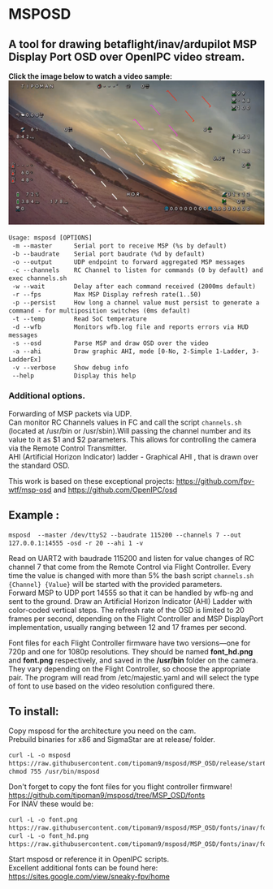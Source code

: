  # MSPOSD
## A tool for drawing betaflight/inav/ardupilot MSP Display Port OSD over OpenIPC video stream.

**Click the image below to watch a video sample:**
[![Video sample](pics/AHI_OSD.png)](https://www.youtube.com/watch?v=4907k5c7b4U)

```
Usage: msposd [OPTIONS]
 -m --master      Serial port to receive MSP (%s by default)
 -b --baudrate    Serial port baudrate (%d by default)
 -o --output	  UDP endpoint to forward aggregated MSP messages
 -c --channels    RC Channel to listen for commands (0 by default) and exec channels.sh
 -w --wait        Delay after each command received (2000ms default)
 -r --fps         Max MSP Display refresh rate(1..50)
 -p --persist     How long a channel value must persist to generate a command - for multiposition switches (0ms default)
 -t --temp        Read SoC temperature
 -d --wfb         Monitors wfb.log file and reports errors via HUD messages
 -s --osd         Parse MSP and draw OSD over the video
 -a --ahi         Draw graphic AHI, mode [0-No, 2-Simple 1-Ladder, 3-LadderEx]
 -v --verbose     Show debug info
 --help           Display this help
```

### Additional options.
Forwarding of MSP packets via UDP.  
Can monitor RC Channels values in FC and call the script `channels.sh` (located at /usr/bin or /usr/sbin).Will passing the channel number and its value to it as $1 and $2 parameters. This allows for controlling the camera via the Remote Control Transmitter.  
AHI (Artificial Horizon Indicator) ladder - Graphical AHI , that is drawn over the standard OSD.  

This work is based on these exceptional projects: https://github.com/fpv-wtf/msp-osd and https://github.com/OpenIPC/osd

## Example :

```
msposd  --master /dev/ttyS2 --baudrate 115200 --channels 7 --out 127.0.0.1:14555 -osd -r 20 --ahi 1 -v
```
Read on  UART2 with baudrade 115200 and listen for value changes of RC channel 7 that come from the Remote Control via Flight Controller.
Every time the value is changed with more than 5% the bash script ```channels.sh {Channel} {Value}``` will be started with the provided parameters.  
Forward MSP to UDP port 14555 so that it can be handled by wfb-ng and sent to the ground.
Draw an Artificial Horizon Indicator (AHI) Ladder with color-coded vertical steps.
The refresh rate of the OSD is limited to 20 frames per second, depending on the Flight Controller and MSP DisplayPort implementation, usually ranging between 12 and 17 frames per second.

Font files for each Flight Controller firmware have two versions—one for 720p and one for 1080p resolutions. They should be named **font_hd.png** and **font.png** respectively, and saved in the **/usr/bin** folder on the camera.
They vary depending on the Flight Controller, so choose the appropriate pair.
The program will read from /etc/majestic.yaml and will select the type of font to use based on the video resolution configured there.

## To install:
Copy msposd for the architecture you need on the cam.  
Prebuild binaries for x86 and SigmaStar are at release/ folder.  
```
curl -L -o msposd https://raw.githubusercontent.com/tipoman9/msposd/MSP_OSD/release/star6e/msposd
chmod 755 /usr/bin/msposd
```
Don't forget to copy the font files for you flight controller firmware!  https://github.com/tipoman9/msposd/tree/MSP_OSD/fonts  
For INAV these would be:
```
curl -L -o font.png https://raw.githubusercontent.com/tipoman9/msposd/MSP_OSD/fonts/inav/font.png
curl -L -o font_hd.png https://raw.githubusercontent.com/tipoman9/msposd/MSP_OSD/fonts/inav/font_hd.png
```
Start msposd or reference it in OpenIPC scripts.  
Excellent additional fonts can be found here: https://sites.google.com/view/sneaky-fpv/home 

